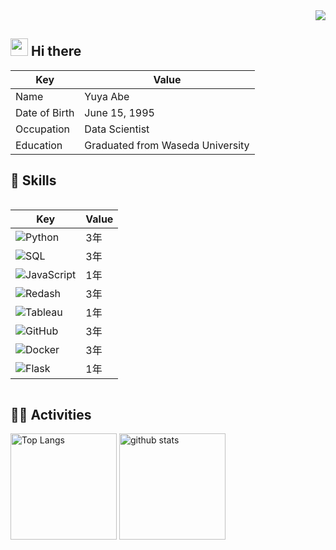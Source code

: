 <!-- 1. GitHub usernameを変更 -->
<div align="right">
  <img src="https://komarev.com/ghpvc/?username=hopopyuya" />
</div>


## <img src="https://media.giphy.com/media/hvRJCLFzcasrR4ia7z/giphy.gif" width="28"> Hi there

| Key         | Value                                             |
|-------------|---------------------------------------------------|
| Name        | Yuya Abe                                      |
| Date of Birth | June 15, 1995                                  |
| Occupation  | Data Scientist                                    |
| Education   | Graduated from Waseda University |


## 🌱 Skills

<div style="display: grid; gap: 15px; grid-col; grid-template-columns: repeat(auto-fit, minmax(300px, 1fr));">

<div>

|Key|Value|
|---|---|
|<img alt="Python" src="https://img.shields.io/badge/-Python-3776AB?style=flat-square&logo=Python&logoColor=white" />|3年|
|<img alt="SQL" src="https://img.shields.io/badge/-SQL-000?&logo=MySQL&logoColor=4479A1" />|3年|
|<img alt="JavaScript" src="https://img.shields.io/badge/-JavaScript-F7DF1E?style=flat-square&logo=JavaScript&logoColor=white" />|1年|
|<img alt="Redash" src="https://img.shields.io/badge/-Reash-FFFFFF.svg?logo=Redash&style=popout" />|3年|
|<img alt="Tableau" src="https://img.shields.io/badge/-Tableau-FFFFFF.svg?logo=tableau&style=flat-square" />|1年|
|<img alt="GitHub" src="https://img.shields.io/badge/GitHub-black?logo=github" />|3年|
|<img alt="Docker" src="https://img.shields.io/badge/-Docker-46a2f1?style=flat-square&logo=docker&logoColor=white" />|3年|
|<img alt="Flask" src="https://img.shields.io/badge/-Flask-000000.svg?logo=flask&style=flat" />|1年|

</div>

</div>


## 🏃‍♀️ Activities
<div align="left"> 
  <img alt="Top Langs" height="170px" src="https://github-readme-stats.vercel.app/api?username=hopopyuya&theme=vue-dark&layout=compact" />
  <img alt="github stats" height="170px" src="https://github-readme-stats.vercel.app/api/top-langs/?username=hopopyuya&theme=vue-dark&layout=compact" />
</div>
